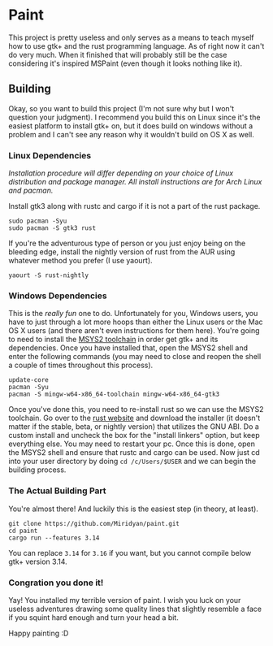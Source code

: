 # Paint

This project is pretty useless and only serves as a means to teach myself how to use gtk+ and the
rust programming language. As of right now it can't do very much. When it finished that will
probably still be the case considering it's inspired MSPaint (even though it looks nothing like it).

## Building

Okay, so you want to build this project (I'm not sure why but I won't question your judgment).
I recommend you build this on Linux since it's the easiest platform to install gtk+ on, but it
does build on windows without a problem and I can't see any reason why it wouldn't build on OS X
as well.

### Linux Dependencies

_Installation procedure will differ depending on your choice of Linux distribution and package
manager. All install instructions are for Arch Linux and pacman._

Install gtk3 along with rustc and cargo if it is not a part of the rust package.
```
sudo pacman -Syu
sudo pacman -S gtk3 rust

```
If you're the adventurous type of person or you just enjoy being on the bleeding edge, install the
nightly version of rust from the AUR using whatever method you prefer (I use yaourt).
```
yaourt -S rust-nightly
```

### Windows Dependencies

This is the _really fun_ one to do. Unfortunately for you, Windows users, you have to just through a
lot more hoops than either the Linux users or the Mac OS X users (and there aren't even instructions
for them here). You're going to need to install the [MSYS2 toolchain](https://msys2.github.io/) in
order get gtk+ and its dependencies. Once you have installed that, open the MSYS2 shell and enter
the following commands (you may need to close and reopen the shell a couple of times throughout this
process).
```
update-core
pacman -Syu
pacman -S mingw-w64-x86_64-toolchain mingw-w64-x86_64-gtk3
```
Once you've done this, you need to re-install rust so we can use the MSYS2 toolchain. Go over to the
[rust website](https://www.rust-lang.org/downloads.html) and download the installer (it doesn't
matter if the stable, beta, or nightly version) that utilizes the GNU ABI. Do a custom install and
uncheck the box for the "install linkers" option, but keep everything else. You may need to restart
your pc. Once this is done, open the MSYS2 shell and ensure that rustc and cargo can be used. Now
just cd into your user directory by doing `cd /c/Users/$USER` and we can begin the building process.

### The Actual Building Part

You're almost there! And luckily this is the easiest step (in theory, at least).

```
git clone https://github.com/Miridyan/paint.git
cd paint
cargo run --features 3.14
```

You can replace `3.14` for `3.16` if you want, but you cannot compile below gtk+ version 3.14.

### Congration you done it!

Yay! You installed my terrible version of paint. I wish you luck on your useless adventures drawing
some quality lines that slightly resemble a face if you squint hard enough and turn your head a bit.

Happy painting :D
